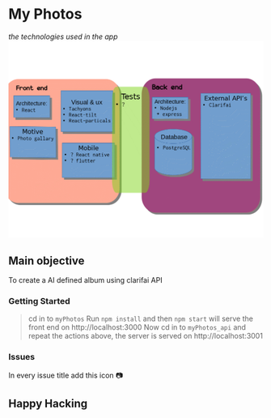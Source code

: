 
# My Photos
_the technologies used in the app_
![tech flow](./photo_gallery_flow.gif)

## Main objective
To create a AI defined album using clarifai API
### Getting Started
>cd in to `myPhotos`
>Run `npm install` and then
> `npm start` will serve the front end on http://localhost:3000
>Now cd in to `myPhotos_api` and repeat the actions above, the server is served on http://localhost:3001

### Issues
In every issue title add this icon 📷

## Happy Hacking
